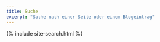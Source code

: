 ```yaml
---
title: Suche
excerpt: "Suche nach einer Seite oder einem Blogeintrag"
---
```


{% include site-search.html %}
